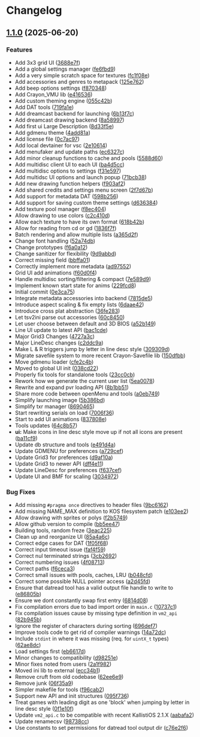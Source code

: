 # Changelog

## [1.1.0](https://github.com/sbstnc/openmenu/compare/v1.0.0...v1.1.0) (2025-06-20)


### Features

* Add 3x3 grid UI ([3688e7f](https://github.com/sbstnc/openmenu/commit/3688e7f8704ba634472da55a4c98c97083803170))
* Add a global settings manager ([fe6fbd9](https://github.com/sbstnc/openmenu/commit/fe6fbd96552d5f65d2f010304d70ab0565dda26a))
* Add a very simple scratch space for textures ([fc1f08e](https://github.com/sbstnc/openmenu/commit/fc1f08e08c10e060e7339dcc5306937e350f9874))
* Add accessories and genres to metapack ([125e762](https://github.com/sbstnc/openmenu/commit/125e76260b0dbf167f038b054fe9d06ee2654fc7))
* Add beep options settings ([f870348](https://github.com/sbstnc/openmenu/commit/f870348c30485847fd7d6b1c3ea906b01937b4ad))
* Add Crayon_VMU lib ([e416536](https://github.com/sbstnc/openmenu/commit/e416536e9e4115601a9b100778b647c55914e955))
* Add custom theming engine ([055c42b](https://github.com/sbstnc/openmenu/commit/055c42b010627e9295d8b16ba0bd46130539cb28))
* Add DAT tools ([719fa1e](https://github.com/sbstnc/openmenu/commit/719fa1e04c5a832896484ff498568a502db2079f))
* Add dreamcast backend for launching ([6b13f7c](https://github.com/sbstnc/openmenu/commit/6b13f7c73a45c4c0547056533030bae26fd9ef4c))
* Add dreamcast drawing backend ([8a58997](https://github.com/sbstnc/openmenu/commit/8a589972f3156e58ba82100709f62b9ce2264e5d))
* Add first ui Large Description ([8d33f5e](https://github.com/sbstnc/openmenu/commit/8d33f5eadcb2094cb66ef797c536cdbdbc1d36b6))
* Add gdmenu theme ([4add81a](https://github.com/sbstnc/openmenu/commit/4add81a927617e41f6785304a8d235b6b0cc3464))
* Add license file ([0c7ac97](https://github.com/sbstnc/openmenu/commit/0c7ac975a58f5d9141a2fb98b00cb032c6002e38))
* Add local devtainer for vsc ([2e10614](https://github.com/sbstnc/openmenu/commit/2e10614ed3232c3589cd89a6c49971b08b7060fb))
* Add menufaker and update paths ([ec6327c](https://github.com/sbstnc/openmenu/commit/ec6327cc0f869e9dcc2942ae14227861972b4718))
* Add minor cleanup functions to cache and pools ([5588d60](https://github.com/sbstnc/openmenu/commit/5588d605c6fb2d0b73f9daad5ccb303e165a5433))
* Add multidisc client UI to each UI ([ba4d5cc](https://github.com/sbstnc/openmenu/commit/ba4d5cc2175760a5f9ed7cca60c0d0d9cafe6bea))
* Add multidisc options to settings ([f31e597](https://github.com/sbstnc/openmenu/commit/f31e597fa98a612a07f79f3013e62d05f289710e))
* Add multidsc UI options and launch popup ([71bcb38](https://github.com/sbstnc/openmenu/commit/71bcb3833c13c5aa86b80dfdd522ad6f34acb03f))
* Add new drawing function helpers ([f903af2](https://github.com/sbstnc/openmenu/commit/f903af2355c42ca79024a3297eabb9af60341ebb))
* Add shared credits and settings menu screen ([2f7d67b](https://github.com/sbstnc/openmenu/commit/2f7d67bf4a0b3f4c00f35b733637b1d78df54b68))
* Add support for metadata DAT ([598b256](https://github.com/sbstnc/openmenu/commit/598b256d03b0fd15583ec05facfc53a4a22a3cbb))
* Add support for saving custom theme settings ([d636384](https://github.com/sbstnc/openmenu/commit/d6363848549fb5977434e7dee26e1c770f9e6726))
* Add texture pool manager ([f8ec404](https://github.com/sbstnc/openmenu/commit/f8ec4044fc9256d91fb46d204066326a40c25c2a))
* Allow drawing to use colors ([c2c410d](https://github.com/sbstnc/openmenu/commit/c2c410d972d09d8ae0110a42ecff04b327b6b110))
* Allow each texture to have its own format ([618b42b](https://github.com/sbstnc/openmenu/commit/618b42bf90ad5c12ca13b0ea6b00c4af618115f1))
* Allow for reading from cd or gd ([1836f7f](https://github.com/sbstnc/openmenu/commit/1836f7f34a9dd57f7ee68f02c2f3ee7085e28736))
* Batch rendering and allow multiple lists ([a365d2f](https://github.com/sbstnc/openmenu/commit/a365d2fbe6e9f893d29242b64902230978d25bb2))
* Change font handling ([52a74db](https://github.com/sbstnc/openmenu/commit/52a74dba0f47d0b4a47a61ec2f47d0068ee0eb75))
* Change prototypes ([f6a0a12](https://github.com/sbstnc/openmenu/commit/f6a0a12fad8c9f1647c26299e9196909b1a365a6))
* Change sanitizer for flexibility ([9d9abbd](https://github.com/sbstnc/openmenu/commit/9d9abbd072d49102c30b405004d2c894f071b4ac))
* Correct missing field ([bbffa01](https://github.com/sbstnc/openmenu/commit/bbffa01d873f4e4c981422384932a0b6ae01dc89))
* Correctly implement more metadata ([ad97552](https://github.com/sbstnc/openmenu/commit/ad975529f169f7f2f8f2e6448afa805f9647dab6))
* Grid UI add animations ([f60d0f4](https://github.com/sbstnc/openmenu/commit/f60d0f41f574e0fcffbc9f6552a81960f586ff6f))
* Handle multidisc sorting/filtering & compact ([7e589d9](https://github.com/sbstnc/openmenu/commit/7e589d95857e206d80710b4f46a0ee0cdda240c6))
* Implement known start state for anims ([229fcd8](https://github.com/sbstnc/openmenu/commit/229fcd8273c763c1d942bf6df60f474ca9f75162))
* Initial commit ([0e3ca75](https://github.com/sbstnc/openmenu/commit/0e3ca7523852998dff4ca92a5b2bb22ccf139dcc))
* Integrate metadata accessories into backend ([7815de5](https://github.com/sbstnc/openmenu/commit/7815de5e20b5d801998c9e0bbdfd2d7a495a9a88))
* Introduce aspect scaling & fix empty lists ([6daae42](https://github.com/sbstnc/openmenu/commit/6daae42853d4ab9ab26436eb73dd4a2f839151ed))
* Introduce cross plat abstraction ([36fe283](https://github.com/sbstnc/openmenu/commit/36fe2832ef6bfadbfd260526384082b1dff9cdd1))
* Let tsv2ini parse out accessories ([60c8450](https://github.com/sbstnc/openmenu/commit/60c84507b94ead69eb3273df4eea3af40433fa50))
* Let user choose between default and 3D BIOS ([a52b149](https://github.com/sbstnc/openmenu/commit/a52b14929945ce8bf7bfd51835cece144551f591))
* Line UI update to latest API ([bac1cde](https://github.com/sbstnc/openmenu/commit/bac1cded8f8c6baf134b9d621e72aa48e9822990))
* Major Grid3 Changes ([4727a3c](https://github.com/sbstnc/openmenu/commit/4727a3c318437d6e42cfb5c467248b5ce21e792e))
* Major LineDesc changes ([c2ddc9a](https://github.com/sbstnc/openmenu/commit/c2ddc9a0bccb0b0844f7aef4e8782624d9b3dac4))
* Make L & R triggers jump by letter in line desc style ([309309d](https://github.com/sbstnc/openmenu/commit/309309de40d40f3b7d63ae90832b4739be1284e7))
* Migrate savefile system to more recent Crayon-Savefile lib ([150dfbb](https://github.com/sbstnc/openmenu/commit/150dfbb43539e4989f83e0d2af0a75ba8b0b12b0))
* Move gdmenu loader ([cfe2c4b](https://github.com/sbstnc/openmenu/commit/cfe2c4b5bc808f761ad032ae082264b17d20d587))
* Mpved to global UI init ([038cd22](https://github.com/sbstnc/openmenu/commit/038cd22a38bd0c2d233340d5711c3e18ca896fb2))
* Properly fix tools for standalone tools ([23cc0cb](https://github.com/sbstnc/openmenu/commit/23cc0cb71fce9f5bcadcc20c2cdb096b9ee0a559))
* Rework how we generate the current user list ([5ea0078](https://github.com/sbstnc/openmenu/commit/5ea00789d9541c7ba98f67c2d5f4c7fe92b8c15c))
* Rewrite and expand pvr loading API ([8b1bb51](https://github.com/sbstnc/openmenu/commit/8b1bb51dd927c518e5d7b0f88870adc0c1ae55e2))
* Share more code between openMenu and tools ([a0eb749](https://github.com/sbstnc/openmenu/commit/a0eb7495c5757ca129e9e80cf0a0ee3a1b91f987))
* Simplify launching image ([5b386bd](https://github.com/sbstnc/openmenu/commit/5b386bda696ab3fefbea9ca6eea644c2948daf8c))
* Simplify txr manager ([8690465](https://github.com/sbstnc/openmenu/commit/8690465241e70d7defe9e5b55521ca4a875d1c63))
* Start rewriting serials on load ([7006f36](https://github.com/sbstnc/openmenu/commit/7006f36b44d12fe3219acae33ccec81ba69c7264))
* Start to add UI animations ([837808e](https://github.com/sbstnc/openmenu/commit/837808e70c169cd5877f3e2d8e56cbb7bdf1855c))
* Tools updates ([64c8b57](https://github.com/sbstnc/openmenu/commit/64c8b57e625107ed46adabcd291d9b9e48907fd9))
* **ui:** Make icons in line desc style move up if not all icons are present ([ba11cf9](https://github.com/sbstnc/openmenu/commit/ba11cf90aea4282a54d7d3ebadcba5583d1d8b43))
* Update db structure and tools ([e491d4a](https://github.com/sbstnc/openmenu/commit/e491d4a5cd9630796c78b7b07eb0b3df9fec7ab2))
* Update GDMENU for preferences ([a729cef](https://github.com/sbstnc/openmenu/commit/a729cefb062b8863c38cdd12c19b047bfa7c30f2))
* Update Grid3 for preferences ([d9af10a](https://github.com/sbstnc/openmenu/commit/d9af10a70c6597668b73d051ea74dc51aa8b7c6f))
* Update Grid3 to newer API ([dff4e11](https://github.com/sbstnc/openmenu/commit/dff4e11a13e0665ad86ab09e87804a585474ac91))
* Update LineDesc for preferences ([f637cef](https://github.com/sbstnc/openmenu/commit/f637cefbe8ec6b3649edaa15193005a210ed72ed))
* Update UI and BMF for scaling ([3034972](https://github.com/sbstnc/openmenu/commit/30349727394996f0267450a95bb1ee944a637e01))


### Bug Fixes

* Add missing `#pragma once` directives to header files ([9bc6162](https://github.com/sbstnc/openmenu/commit/9bc616269049df324a7d04ee4fb4e895c975a50b))
* Add missing NAME_MAX definition to KOS filesystem patch ([e103ee2](https://github.com/sbstnc/openmenu/commit/e103ee281f2c8183f203a206b77e1e714a92f303))
* Allow drawing with sprites or polys ([f2b5749](https://github.com/sbstnc/openmenu/commit/f2b574948ba5e56c4b7ae456dfa54597d6d24a09))
* Allow github version to compile ([bb5ee47](https://github.com/sbstnc/openmenu/commit/bb5ee47f2ae240bb98b7afe6b50864b07e69b178))
* Building tools, random freze ([3eac225](https://github.com/sbstnc/openmenu/commit/3eac2252bfe8215197831fe882821f90b2cab4ad))
* Clean up and reorganize UI ([85a4a6c](https://github.com/sbstnc/openmenu/commit/85a4a6c387dbbcb0a6318f5f6215ad5c1fe8b1a0))
* Correct edge cases for DAT ([1f05f68](https://github.com/sbstnc/openmenu/commit/1f05f68566c7f61d31fc1d32b323459ba3cd92b8))
* Correct input timeout issue ([faf4f59](https://github.com/sbstnc/openmenu/commit/faf4f590e899a4ec8f8972665b31ff2611c91837))
* Correct nul terminated strings ([3cb2692](https://github.com/sbstnc/openmenu/commit/3cb26923dedf54574d71752a7f90ebf6945e173f))
* Correct numbering issues ([4f08713](https://github.com/sbstnc/openmenu/commit/4f087132a035dce5d995f28f284daee2d6b36d2c))
* Correct paths ([f6ceca3](https://github.com/sbstnc/openmenu/commit/f6ceca3f4ea7edff8d6566cb447cd8dc2da85f04))
* Correct small issues with pools, caches, LRU ([b048cfd](https://github.com/sbstnc/openmenu/commit/b048cfd16bf8b227f5c85aec213fa890235bb097))
* Correct some possible NULL pointer access ([a2d45fd](https://github.com/sbstnc/openmenu/commit/a2d45fd7356792932183da1d16d1647a008c5d3d))
* Ensure that datread tool has a valid output file handle to write to ([e86805b](https://github.com/sbstnc/openmenu/commit/e86805b9a35f2949f21f9da20eee24d5aa373270))
* Ensure we dont constantly swap first entry ([6814d08](https://github.com/sbstnc/openmenu/commit/6814d0872e8ac36dad46708ff74965036a116c33))
* Fix compilation errors due to bad import order in `main.c` ([10737c1](https://github.com/sbstnc/openmenu/commit/10737c1e644852e6f97c34ab0f8e6ba2e81031ad))
* Fix compilation issues cause by missing type definition in `vm2_api` ([82b945b](https://github.com/sbstnc/openmenu/commit/82b945bfee24a946fb4eccc3da4819e935c7744c))
* Ignore the register of characters during sorting ([696def7](https://github.com/sbstnc/openmenu/commit/696def74834c4cbf93a56f0189cd4fea5d569f06))
* Improve tools code to get rid of compiler warnings ([14a72dc](https://github.com/sbstnc/openmenu/commit/14a72dc255ac480842d7d1e571dd43dca1b6193a))
* Include `stdint` in where it was missing (req. for `uintX_t` types) ([62ae8dc](https://github.com/sbstnc/openmenu/commit/62ae8dc9d051737388596c6b56fb59d6ed7cc6ba))
* Load settings first ([eb6617d](https://github.com/sbstnc/openmenu/commit/eb6617d86ed14465820bf40dcb643512621c1750))
* Minor changes to compatibility ([d98251e](https://github.com/sbstnc/openmenu/commit/d98251e478cbed4794fa8a6f20467b484dde797c))
* Minor fixes noted from users ([2a1f982](https://github.com/sbstnc/openmenu/commit/2a1f9825700d4b40fdddf3fad006c4e8201c10a2))
* Moved ini lib to external ([ecc34b1](https://github.com/sbstnc/openmenu/commit/ecc34b1db79d28b584db524882ea818fc1ff896a))
* Remove cruft from old codebase ([62ee6e9](https://github.com/sbstnc/openmenu/commit/62ee6e95285067c86a732600758800eecaf1f9ad))
* Remove junk ([06f35a9](https://github.com/sbstnc/openmenu/commit/06f35a9089328dbbd77693640035005237ead221))
* Simpler makefile for tools ([f96cab2](https://github.com/sbstnc/openmenu/commit/f96cab2004c44ce5ac245afe407efcbe27cc1db1))
* Support new API and init structures ([095f736](https://github.com/sbstnc/openmenu/commit/095f736b4dd6694951774f1b28bc284f36d6476b))
* Treat games with leading digit as one 'block' when jumping by letter in line desc style ([0f1e10f](https://github.com/sbstnc/openmenu/commit/0f1e10f8b7ebbb4f15e88575e93abd598897c714))
* Update `vm2_api.c` to be compatible with recent KallistiOS 2.1.X ([aabafa2](https://github.com/sbstnc/openmenu/commit/aabafa28587397250cb4dd6d185e293c04a98102))
* Update renamecsv ([98738cc](https://github.com/sbstnc/openmenu/commit/98738ccc486048475c502c82337104ce86064c27))
* Use constants to set permissions for datread tool output dir ([c76e2f6](https://github.com/sbstnc/openmenu/commit/c76e2f688633bcec6f0301a426d6693b8cb938ab))
